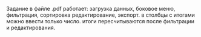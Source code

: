 Задание в файле .pdf
работает: загрузка данных, боковое меню, фильтрация, сортировка редактирование, экспорт.
в столбцы с итогами можно ввести только число.
итоги пересчитываются после фильтрации и редактирования.
